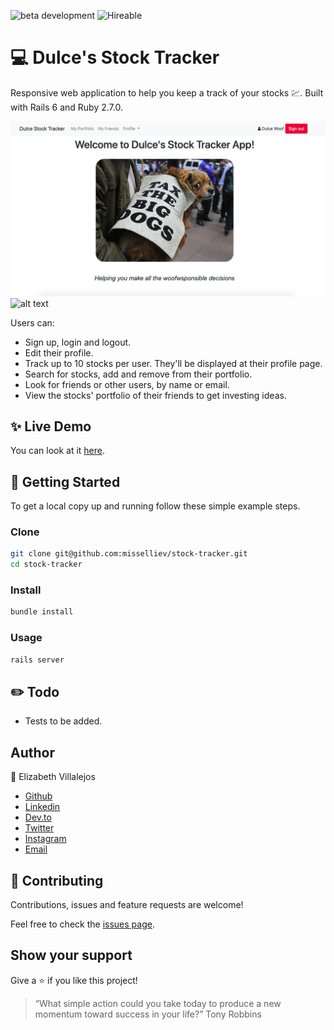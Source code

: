 ![beta development](https://img.shields.io/badge/beta-development-green?style=flat-square)
![Hireable](https://cdn.rawgit.com/hiendv/hireable/master/styles/default/yes.svg)

# 💻 Dulce's Stock Tracker

Responsive web application to help you keep a track of your stocks :chart:.
Built with Rails 6 and Ruby 2.7.0.

![alt text](docs/home.png)
![alt text](docs/projects.png)

Users can:
- Sign up, login and logout.
- Edit their profile.
- Track up to 10 stocks per user. They'll be displayed at their profile page.
- Search for stocks, add and remove from their portfolio.
- Look for friends or other users, by name or email.
- View the stocks' portfolio of their friends to get investing ideas.

## ✨ Live Demo

You can look at it [here](https://dulce-stock-tracker.herokuapp.com/).


## 🚀 Getting Started

To get a local copy up and running follow these simple example steps.


### Clone

```sh
git clone git@github.com:misselliev/stock-tracker.git
cd stock-tracker
```

### Install

```sh
bundle install 
```

### Usage

```sh
rails server
```
## :pencil2: Todo
- Tests to be added.

## Author

👤 Elizabeth Villalejos

- [Github](https://github.com/misselliev)
- [Linkedin](https://linkedin.com/ellievillalejos)
- [Dev.to](https://dev.to/misselliev)
- [Twitter](https://twitter.com/miss_elliev/)
- [Instagram](https://www.instagram.com/miss_elliev/)
- [Email](mailto:elizabeth.villalejos@gmail.com?subject=Website%20Inquiry)


## 🤝 Contributing

Contributions, issues and feature requests are welcome!

Feel free to check the [issues page](issues/).


## Show your support

Give a ⭐️ if you like this project!

> “What simple action could you take today to produce a new momentum toward success in your life?” Tony Robbins

